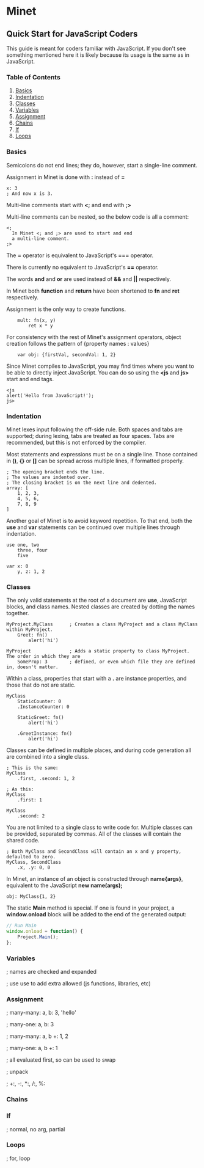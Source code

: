 # Minet
## Quick Start for JavaScript Coders
This guide is meant for coders familiar with JavaScript. If you don't see something mentioned here
it is likely because its usage is the same as in JavaScript.

### Table of Contents
1. [Basics](#basics)
2. [Indentation](#indentation)
3. [Classes](#classes)
4. [Variables](#variables)
5. [Assignment](#assignment)
6. [Chains](#chains)
7. [If](#if)
8. [Loops](#loops)

### Basics
Semicolons do not end lines; they do, however, start a single-line comment.

Assignment in Minet is done with **:** instead of **=**
```
x: 3
; And now x is 3.
```
Multi-line comments start with **<;** and end with **;>**

Multi-line comments can be nested, so the below code is all a comment:
```
<;
  In Minet <; and ;> are used to start and end
  a multi-line comment.
;>
```
The **=** operator is equivalent to JavaScript's **===** operator.

There is currently no equivalent to JavaScript's **==** operator.


The words **and** and **or** are used instead of **&&** and **||** respectively.


In Minet both **function** and **return** have been shortened to **fn** and **ret** respectively.

Assignment is the only way to create functions.
```
	mult: fn(x, y)
		ret x * y
```
For consistency with the rest of Minet's assignment operators, object creation follows the pattern
of {property names : values}
```
	var obj: {firstVal, secondVal: 1, 2}
```
Since Minet compiles to JavaScript, you may find times where you want to be able to directly inject
JavaScript. You can do so using the **<js** and **js>** start and end tags.
```
<js
alert('Hello from JavaScript!');
js>
```

### Indentation
Minet lexes input following the off-side rule.
Both spaces and tabs are supported; during lexing, tabs are treated as four spaces.
Tabs are recommended, but this is not enforced by the compiler.

Most statements and expressions must be on a single line.
Those contained in **()**, **{}** or **[]** can be spread across multiple lines, if formatted properly.
```
; The opening bracket ends the line.
; The values are indented over.
; The closing bracket is on the next line and dedented.
array: [
    1, 2, 3,
    4, 5, 6,
    7, 8, 9
]
```
Another goal of Minet is to avoid keyword repetition. To that end, both the **use** and **var** statements
can be continued over multiple lines through indentation.
```
use one, two
    three, four
    five

var x: 0
    y, z: 1, 2
```

### Classes
The only valid statements at the root of a document are **use**, JavaScript blocks, and class names.
Nested classes are created by dotting the names together.
```
MyProject.MyClass      ; Creates a class MyProject and a class MyClass within MyProject.
    Greet: fn()
        alert('hi')

MyProject              ; Adds a static property to class MyProject. The order in which they are
	SomeProp: 3        ; defined, or even which file they are defined in, doesn't matter.
```
Within a class, properties that start with a **.** are instance properties, and those that do not are static.
```
MyClass
    StaticCounter: 0
    .InstanceCounter: 0

    StaticGreet: fn()
        alert('hi')

    .GreetInstance: fn()
        alert('hi')
```
Classes can be defined in multiple places, and during code generation all are combined into a single class.
```
; This is the same:
MyClass
    .first, .second: 1, 2

; As this:
MyClass
    .first: 1

MyClass
    .second: 2
```
You are not limited to a single class to write code for. Multiple classes can be provided, separated by commas.
All of the classes will contain the shared code.
```
; Both MyClass and SecondClass will contain an x and y property, defaulted to zero.
MyClass, SecondClass
    .x, .y: 0, 0
```
In Minet, an instance of an object is constructed through **name{args}**, equivalent to the JavaScript **new name(args);**
```
obj: MyClass{1, 2}
```
The static **Main** method is special. If one is found in your project, a **window.onload** block
will be added to the end of the generated output:
```javascript
// Run Main
window.onload = function() {
    Project.Main();
};
```

### Variables
; names are checked and expanded

; use use to add extra allowed (js functions, libraries, etc)

### Assignment
; many-many: a, b: 3, 'hello'

; many-one: a, b: 3

; many-many: a, b +: 1, 2

; many-one: a, b +: 1

; all evaluated first, so can be used to swap

; unpack

; +:, -:, *:, /:, %:

### Chains

### If
; normal, no arg, partial

### Loops
; for, loop
